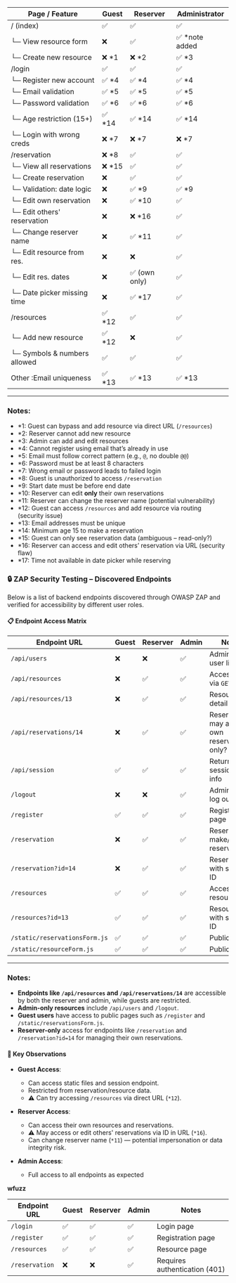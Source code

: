 Page / Feature                | Guest        | Reserver         | Administrator
-----------------------------|--------------|------------------|---------------------
/ (index)                    | ✅           | ✅               | ✅
└─ View resource form        | ❌           | ✅               | ✅ *note added
└─ Create new resource       | ❌ *1        | ❌ *2            | ✅ *3
/login                       | ✅           | ✅               | ✅
└─ Register new account      | ✅ *4        | ✅ *4            | ✅ *4
└─ Email validation          | ✅ *5        | ✅ *5            | ✅ *5
└─ Password validation       | ✅ *6        | ✅ *6            | ✅ *6
└─ Age restriction (15+)     | ✅ *14       | ✅ *14           | ✅ *14
└─ Login with wrong creds    | ❌ *7        | ❌ *7            | ❌ *7
/reservation                 | ❌ *8        | ✅               | ✅
└─ View all reservations     | ❌ *15       | ✅               | ✅
└─ Create reservation        | ❌           | ✅               | ✅
└─ Validation: date logic    | ❌           | ✅ *9            | ✅ *9
└─ Edit own reservation      | ❌           | ✅ *10           | ✅
└─ Edit others' reservation  | ❌           | ❌ *16           | ✅
└─ Change reserver name      | ❌           | ✅ *11           | ✅
└─ Edit resource from res.   | ❌           | ❌               | ✅
└─ Edit res. dates           | ❌           | ✅ (own only)    | ✅
└─ Date picker missing time  | ❌           | ✅ *17           | ✅
/resources                   | ✅ *12       | ✅               | ✅
└─ Add new resource          | ✅ *12       | ❌               | ✅
└─ Symbols & numbers allowed | ✅           | ✅               | ✅
Other :Email uniqueness      | ✅ *13       | ✅ *13           | ✅ *13

---


### Notes:
- *1: Guest can bypass and add resource via direct URL (`/resources`)
- *2: Reserver cannot add new resource
- *3: Admin can add and edit resources
- *4: Cannot register using email that’s already in use
- *5: Email must follow correct pattern (e.g., `@`, no double `@@`)
- *6: Password must be at least 8 characters
- *7: Wrong email or password leads to failed login
- *8: Guest is unauthorized to access `/reservation`
- *9: Start date must be before end date
- *10: Reserver can edit **only** their own reservations
- *11: Reserver can change the reserver name (potential vulnerability)
- *12: Guest can access `/resources` and add resource via routing (security issue)
- *13: Email addresses must be unique
- *14: Minimum age 15 to make a reservation
- *15: Guest can only see reservation data (ambiguous – read-only?)
- *16: Reserver can access and edit others’ reservation via URL (security flaw)
- *17: Time not available in date picker while reserving

### 🔒 ZAP Security Testing – Discovered Endpoints

Below is a list of backend endpoints discovered through OWASP ZAP and verified for accessibility by different user roles.
#### 📋 Endpoint Access Matrix

| **Endpoint URL**                  | **Guest** | **Reserver** | **Admin** | **Notes**                                 |
|----------------------------------|-----------|--------------|-----------|-------------------------------------------|
| `/api/users`                     | ❌        | ❌           | ✅        | Admin-only user list                      |
| `/api/resources`                 | ❌        | ✅           | ✅        | Accessible via `GET`                      |
| `/api/resources/13`              | ❌        | ✅           | ✅        | Resource detail view                      |
| `/api/reservations/14`           | ❌        | ✅           | ✅        | Reserver may access own reservation only? |
| `/api/session`                   | ✅        | ✅           | ✅        | Returns session/login info                |
| `/logout`                        | ❌        | ❌           | ✅        | Admin can log out                         |
| `/register`                      | ✅        | ✅           | ✅        | Registration page                         |
| `/reservation`                   | ❌        | ✅           | ✅        | Reserver can make/edit reservations       |
| `/reservation?id=14`             | ❌        | ✅           | ✅        | Reservation with specific ID              |
| `/resources`                     | ✅        | ✅           | ✅        | Accessible resource list                  |
| `/resources?id=13`               | ✅        | ✅           | ✅        | Resource with specific ID                 |
| `/static/reservationsForm.js`    | ✅        | ✅           | ✅        | Public JS file                            |
| `/static/resourceForm.js`        | ✅        | ✅           | ✅        | Public JS file                            |

---

### Notes:
- **Endpoints like `/api/resources` and `/api/reservations/14`** are accessible by both the reserver and admin, while guests are restricted.
- **Admin-only resources** include `/api/users` and `/logout`.
- **Guest users** have access to public pages such as `/register` and `/static/reservationsForm.js`.
- **Reserver-only** access for endpoints like `/reservation` and `/reservation?id=14` for managing their own reservations.


#### 🧠 Key Observations

- **Guest Access**:
  - Can access static files and session endpoint.
  - Restricted from reservation/resource data.
  - ⚠️ Can try accessing `/resources` via direct URL (`*12`).

- **Reserver Access**:
  - Can access their own resources and reservations.
  - ⚠️ May access or edit others' reservations via ID in URL (`*16`).
  - Can change reserver name (`*11`) — potential impersonation or data integrity risk.

- **Admin Access**:
  - Full access to all endpoints as expected

**wfuzz**
 
  | Endpoint URL               | Guest | Reserver | Admin | Notes                         |
|----------------------------|-------|----------|-------|-------------------------------|
| `/login`                   | ✅    | ✅       | ✅    | Login page                    |
| `/register`                | ✅    | ✅       | ✅    | Registration page             |
| `/resources`               | ✅    | ✅       | ✅    | Resource page                 |
| `/reservation`             | ❌    | ❌       | ✅    | Requires authentication (401) |


